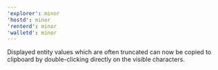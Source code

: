 ```yaml
---
'explorer': minor
'hostd': minor
'renterd': minor
'walletd': minor
---
```


Displayed entity values which are often truncated can now be copied to clipboard by double-clicking directly on the visible characters.
